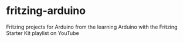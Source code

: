 # fritzing-arduino
Fritzing projects for Arduino from the learning Arduino with the Fritzing Starter Kit playlist on YouTube
